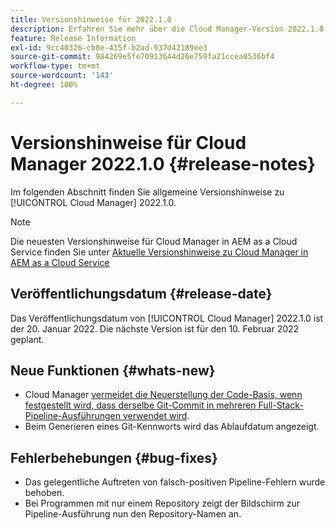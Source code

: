 ```yaml
---
title: Versionshinweise für 2022.1.0
description: Erfahren Sie mehr über die Cloud Manager-Version 2022.1.0.
feature: Release Information
exl-id: 9cc40326-cb8e-415f-b2ad-937d42189ee3
source-git-commit: 984269e5fe70913644d26e759fa21ccea0536bf4
workflow-type: tm+mt
source-wordcount: '143'
ht-degree: 100%

---
```


# Versionshinweise für Cloud Manager 2022.1.0 {#release-notes}

Im folgenden Abschnitt finden Sie allgemeine Versionshinweise zu [!UICONTROL Cloud Manager] 2022.1.0.

>[!NOTE]
>
>Die neuesten Versionshinweise für Cloud Manager in AEM as a Cloud Service finden Sie unter [Aktuelle Versionshinweise zu Cloud Manager in AEM as a Cloud Service](https://experienceleague.adobe.com/de/docs/experience-manager-cloud-service/content/release-notes/cloud-manager/current)

## Veröffentlichungsdatum {#release-date}

Das Veröffentlichungsdatum von [!UICONTROL Cloud Manager] 2022.1.0 ist der 20. Januar 2022. Die nächste Version ist für den 10. Februar 2022 geplant.

## Neue Funktionen {#whats-new}

* Cloud Manager [vermeidet die Neuerstellung der Code-Basis, wenn festgestellt wird, dass derselbe Git-Commit in mehreren Full-Stack-Pipeline-Ausführungen verwendet wird](/help/getting-started/project-setup.md#build-artifact-reuse).
* Beim Generieren eines Git-Kennworts wird das Ablaufdatum angezeigt.

## Fehlerbehebungen {#bug-fixes}

* Das gelegentliche Auftreten von falsch-positiven Pipeline-Fehlern wurde behoben.
* Bei Programmen mit nur einem Repository zeigt der Bildschirm zur Pipeline-Ausführung nun den Repository-Namen an.

